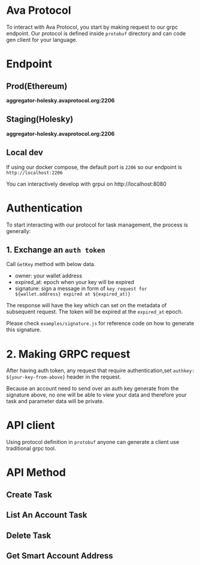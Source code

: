 # Ava Protocol

To interact with Ava Protocol, you start by making request to our grpc endpoint. Our protocol is defined inside `protobuf` directory and can code gen client for your language.

# Endpoint

## Prod(Ethereum)

**aggregator-holesky.avaprotocol.org:2206**

## Staging(Holesky)

**aggregator-holesky.avaprotocol.org:2206**

## Local dev

If using our docker compose, the default port is `2206` so our endpoint is `http://localhost:2206`

You can interactively develop with grpui on http://localhost:8080

# Authentication

To start interacting with our protocol for task management, the process is
generally:

## 1. Exchange an `auth token`

Call `GetKey` method with below data.

- owner: your wallet address
- expired_at: epoch when your key will be expired
- signature: sign a message in form of `key request for ${wallet.address}
  expired at ${expired_at)}`

The response will have the key which can set on the metadata of subsequent
request. The token will be expired at the `expired_at` epoch.

Please check `examples/signature.js` for reference code on how to generate this
signature.

# 2. Making GRPC request

After having auth token, any request that require authentication,set `authkey: ${your-key-from-above}` header in the request.

Because an account need to send over an auth key generate from the signature
above, no one will be able to view your data and therefore your task and
parameter data will be private.

# API client

Using protocol definition in `protobuf` anyone can generate a client use
traditional grpc tool.

# API Method

## Create Task

## List An Account Task

## Delete Task

## Get Smart Account Address
